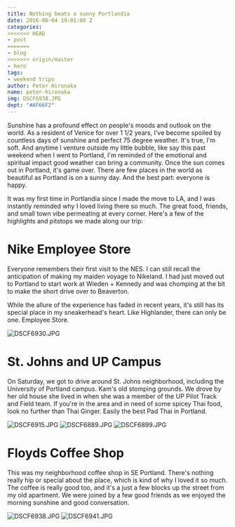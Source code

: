 ```yaml
---
title: Nothing beats a sunny Portlandia
date: 2016-06-04 19:01:00 Z
categories:
<<<<<<< HEAD
- post
=======
- blog
>>>>>>> origin/master
- hero
tags:
- weekend trips
author: Peter Hironaka
name: peter-hironaka
img: DSCF6938.JPG
dept: "#AF66F2"
---
```


Sunshine has a profound effect on people's moods and outlook on the world. As a resident of Venice for over 1 1/2 years, I've become spoiled by countless days of sunshine and perfect 75 degree weather. It's true, I'm soft. And anytime I venture outside my little bubble, like say this past weekend when I went to Portland, I'm reminded of the emotional and spiritual impact good weather can bring a community. Once the sun comes out in Portland, it's game over. There are few places in the world as beautiful as Portland is on a sunny day. And the best part: everyone is happy.

It was my first time in Portlandia since I made the move to LA, and I was instantly reminded why I loved living there so much. The great food, friends, and small town vibe permeating at every corner. Here's a few of the highlights and pitstops we made along our trip:

# Nike Employee Store

Everyone remembers their first visit to the NES. I can still recall the anticipation of making my maiden voyage to Nikeland. I had just moved out to Portland to start work at Wieden + Kennedy and was chomping at the bit to make the short drive over to Beaverton.

While the allure of the experience has faded in recent years, it's still has its special place in my sneakerhead's heart. Like Highlander, there can only be one. Employee.Store.

![DSCF6930.JPG](/uploads/DSCF6930.JPG)


# St. Johns and UP Campus

On Saturday, we got to drive around St. Johns neighborhood, including the University of Portland campus. Kam's old stomping grounds. We drove by her old house she lived in when she was a member of the UP Pilot Track and Field team. If you're in the area and in need of some spicey Thai food, look no further than Thai Ginger. Easily the best Pad Thai in Portland.  

![DSCF6915.JPG](/uploads/DSCF6915.JPG)
![DSCF6889.JPG](/uploads/DSCF6889.JPG)
![DSCF6899.JPG](/uploads/DSCF6899.JPG)


# Floyds Coffee Shop

This was my neighborhood coffee shop in SE Portland. There's nothing really hip or special about the place, which is kind of why I loved it so much. The coffee is really good too, and it's a just a few blocks up the street from my old apartment. We were joined by a few good friends as we enjoyed the morning sunshine and good conversation.  

![DSCF6938.JPG](/uploads/DSCF6938.JPG)
![DSCF6941.JPG](/uploads/DSCF6941.JPG)
